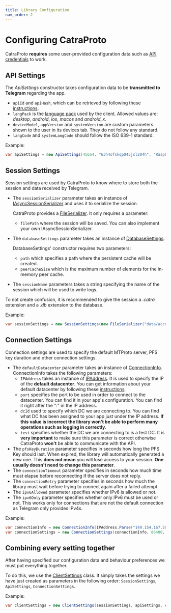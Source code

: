 ```yaml
---
title: Library Configuration
nav_order: 2
---
```

# Configuring CatraProto
CatraProto **requires** some user-provided configuration data such as [API credentials](app_configuration.md) to work.
## API Settings
The _ApiSettings_ constructor takes configuration data to be **transmitted to Telegram** regarding the app.
- `apiId` and `apiHash`, which can be retrieved by following these [instructions](app_configuration.md).
- `langPack` is the [language pack](https://telegram.org/blog/translations-iv2) used by the client. Allowed values are: _desktop_, _android_, _ios_, _macos_ and *android_x*.
- `deviceModel`, `appVersion` and `systemVersion` are custom parameters shown to the user in its devices tab. They do not follow any standard.
- `langCode` and `systemLangCode` should follow the ISO 639-1 standard.

Example:
```cs 
var apiSettings = new ApiSettings(45654, "63h4ofskqp045jsl204h", "Raspberry Pi", "1.0", "en", "tdesktop", "en", "1.0");
```
## Session Settings
Session settings are used by CatraProto to know where to store both the session and data received by Telegram.
- The `sessionSerializer` parameter takes an instance of [IAsyncSessionSerializer](https://github.com/CatraProto/Client/blob/master/src/CatraProto.Client/MTProto/Session/Interfaces/IAsyncSessionSerializer.cs) and uses it to serialize the session.

  CatraProto provides a [FileSerializer](https://github.com/CatraProto/Client/blob/master/src/CatraProto.Client/MTProto/Session/Deserializers/FileSerializer.cs).
  It only requires a parameter:
  - `filePath` where the session will be saved.
  You can also implement your own IAsyncSessionSerializer.
- The `databaseSettings` parameter takes an instance of [DatabaseSettings](https://github.com/CatraProto/Client/blob/master/src/CatraProto.Client/MTProto/Settings/DatabaseSettings.cs). 
  
    DatabaseSettings' constructor requires two parameters:
  - `path` which specifies a path where the persistent cache will be created.
  - `peerCacheSize` which is the maximum number of elements for the in-memory peer cache.
- The `sessionName` parameters takes a string specifying the name of the session which will be used to write logs.

To not create confusion, it is recommended to give the session a _.catra_ extension and a _.db_ extension to the database.

Example:
```cs 
var sessionSettings = new SessionSettings(new FileSerializer("data/accountSession.catra"), new DatabaseSettings($"data/accountData.db", 50), "Private account");
```
## Connection Settings
Connection settings are used to specify the default MTProto server, PFS key duration and other connection settings.
- The `defaultDatacenter` parameter takes an instance of [ConnectionInfo](https://github.com/CatraProto/Client/blob/master/src/CatraProto.Client/Connections/ConnectionInfo.cs).   
  ConnectionInfo takes the following parameters:
  - `IPAddress` takes an instance of [IPAddress](https://docs.microsoft.com/en-us/dotnet/api/system.net.ipaddress). It is used to specify the IP of the **default datacenter**. You can get information about your default datacenter by following these [instructions](app_configuration.md).
  - `port` specifies the port to be used in order to connect to the datacenter. You can find it in your app's configuration. You can find it right after the ":" in the IP address.
  - `dcId` used to specify which DC we are connecting to. You can find what DC has been assigned to your app just under the IP address. **If this value is incorrect the library won't be able to perform many operations such as logging in correctly**.
  - `test` specifies whether the DC we are connecting to is a test DC. It is **very important** to make sure this parameter is correct otherwise CatraProto **won't** be able to communicate with the API. 
- The `pfsKeyDuration` parameter specifies in seconds how long the PFS Key should last. When expired, the library will automatically generated a new one. This **does not mean** you will lose access to your session. **One usually doesn't need to change this parameter**. 
- The `connectionTimeout` parameter specifies in seconds how much time must elapse before reconnecting if the server does not reply.
- The `connectionRetry` parameter specifies in seconds how much the library must wait before trying to connect again after a failed attempt. 
- The `ipv6Allowed` parameter specifies whether IPv6 is allowed or not.
- The `ipv6Only` parameter specifies whether only IPv6 must be used or not. This works only for connections that are not the default connection as Telegram only provides IPv4s.

Example:
```cs 
var connectionInfo = new ConnectionInfo(IPAddress.Parse("149.154.167.50"), 443, 2, false);
var connectionSettings = new ConnectionSettings(connectionInfo, 86400, 25, 15, false, false);
```

## Combining every setting together
After having specified our configuration data and behaviour preferences we must put everything together. 

To do this, we use the [ClientSettings](https://github.com/CatraProto/Client/blob/master/src/CatraProto.Client/MTProto/Settings/ClientSettings.cs) class. It simply takes the settings we have just created as parameters in the following order: `SessionSettings`, `ApiSettings`, `ConnectionSettings`.

Example:
```cs 
var clientSettings = new ClientSettings(sessionSettings, apiSettings, connectionSettings);
```
